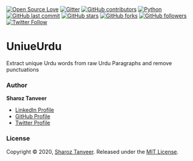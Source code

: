 [![Open Source Love](https://badges.frapsoft.com/os/v1/open-source.png?v=103)](https://github.com/ellerbrock/open-source-badges/)
[![Gitter](https://badges.gitter.im/SharozTanveer/community.svg)](https://gitter.im/SharozTanveer/community?utm_source=badge&utm_medium=badge&utm_campaign=pr-badge)
[![GitHub contributors](https://img.shields.io/badge/contributions-welcome-brightgreen.svg?style=flat)](https://github.com/ShahrozTanveer/UniqueUrdu/pulls)
[![Python](https://img.shields.io/badge/Made%20with-Python-1f425f.svg)](https://www.python.org/)
[![GitHub last commit](https://img.shields.io/github/last-commit/ShahrozTanveer/UniqueUrdu.svg?style=flat)]()
[![GitHub stars](https://img.shields.io/github/stars/ShahrozTanveer/UniqueUrdu.svg?style=social&label=Star)](https://github.com/ShahrozTanveer/UniqueUrdu)
[![GitHub forks](https://img.shields.io/github/forks/ShahrozTanveer/UniqueUrdu.svg?style=social&label=Fork)](https://github.com/ShahrozTanveer/UniqueUrdu)
[![GitHub followers](https://img.shields.io/github/followers/ShahrozTanveer.svg?style=social&label=Follow)](https://github.com/ShahrozTanveer)
[![Twitter Follow](https://img.shields.io/twitter/follow/saadtanveer3121.svg?style=social)](https://twitter.com/saadtanveer3121)


# UniueUrdu
Extract unique Urdu words from raw Urdu Paragraphs and remove punctuations

### Author

**Sharoz Tanveer**

* [LinkedIn Profile](https://www.linkedin.com/in/sharoztanveer/)
* [GitHub Profile](https://github.com/ShahrozTanveer)
* [Twitter Profile](https://twitter.com/saadtanveer3121)

### License

Copyright © 2020, [Sharoz Tanveer](https://github.com/ShahrozTanveer).
Released under the [MIT License](LICENSE).
